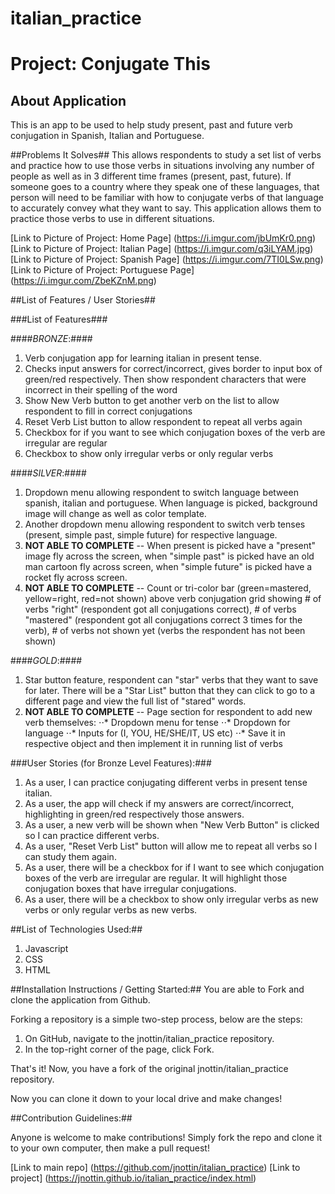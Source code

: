 # italian_practice

# **Project: Conjugate This**

## About Application
This is an app to be used to help study present, past and future verb conjugation in Spanish, Italian and Portuguese. 

##Problems It Solves##
This allows respondents to study a set list of verbs and practice how to use those verbs in situations involving any number of people as well as in 3 different time frames (present, past, future). If someone goes to a country where they speak one of these languages, that person will need to be familiar with how to conjugate verbs of that language to accurately convey what they want to say. This application allows them to practice those verbs to use in different situations.

[Link to Picture of Project: Home Page]   (https://i.imgur.com/jbUmKr0.png)
[Link to Picture of Project: Italian Page]   (https://i.imgur.com/q3iLYAM.jpg)
[Link to Picture of Project: Spanish Page]   (https://i.imgur.com/7TI0LSw.png)
[Link to Picture of Project: Portuguese Page]   (https://i.imgur.com/ZbeKZnM.png)

##List of Features / User Stories##

###List of Features###

####*BRONZE*:####
1. Verb conjugation app for learning italian in present tense.
2. Checks input answers for correct/incorrect, gives border to input box of green/red respectively. Then show respondent characters that were incorrect in their spelling of the word
3. Show New Verb button to get another verb on the list to allow respondent to fill in correct conjugations
4. Reset Verb List button to allow respondent to repeat all verbs again
5. Checkbox for if you want to see which conjugation boxes of the verb are irregular are regular
6. Checkbox to show only irregular verbs or only regular verbs

####*SILVER*:####
1. Dropdown menu allowing respondent to switch language between spanish, italian and portuguese. When language is picked, background image will change as well as color template. 
2. Another dropdown menu allowing respondent to switch verb tenses (present, simple past, simple future) for respective language. 
3. **NOT ABLE TO COMPLETE** -- When present is picked have a "present" image fly across the screen, when "simple past" is picked have an old man cartoon fly across screen, when "simple future" is picked have a rocket fly across screen.
4. **NOT ABLE TO COMPLETE** -- Count or tri-color bar (green=mastered, yellow=right, red=not shown) above verb conjugation grid showing # of verbs "right" (respondent got all conjugations correct), # of verbs "mastered" (respondent got all conjugations correct 3 times for the verb), # of verbs not shown yet (verbs the respondent has not been shown)

####*GOLD*:####
1. Star button feature, respondent can "star" verbs that they want to save for later. There will be a "Star List" button that they can click to go to a different page and view the full list of "stared" words. 
2. **NOT ABLE TO COMPLETE** -- Page section for respondent to add new verb themselves:
⋅⋅* Dropdown menu for tense
⋅⋅* Dropdown for language
⋅⋅* Inputs for (I, YOU, HE/SHE/IT, US etc)
⋅⋅* Save it in respective object and then implement it in running list of verbs

###User Stories (for Bronze Level Features):###
1. As a user, I can practice conjugating different verbs in present tense italian.
2. As a user, the app will check if my answers are correct/incorrect, highlighting in green/red respectively those answers.
3. As a user, a new verb will be shown when "New Verb Button" is clicked so I can practice different verbs.
4. As a user, "Reset Verb List" button will allow me to repeat all verbs so I can study them again.
5. As a user, there will be a checkbox for if I want to see which conjugation boxes of the verb are irregular are regular. It will highlight those conjugation boxes that have irregular conjugations.
6. As a user, there will be a checkbox to show only irregular verbs as new verbs or only regular verbs as new verbs.




##List of Technologies Used:##
1. Javascript
2. CSS
3. HTML


##Installation Instructions / Getting Started:##
You are able to Fork and clone the application from Github.

Forking a repository is a simple two-step process, below are the steps:
1. On GitHub, navigate to the jnottin/italian_practice repository.
2. In the top-right corner of the page, click Fork.

That's it! Now, you have a fork of the original jnottin/italian_practice repository.

Now you can clone it down to your local drive and make changes!

##Contribution Guidelines:##

Anyone is welcome to make contributions! Simply fork the repo and clone it to your own computer, then make a pull request!

[Link to main repo]   (https://github.com/jnottin/italian_practice)
[Link to project]   (https://jnottin.github.io/italian_practice/index.html)

